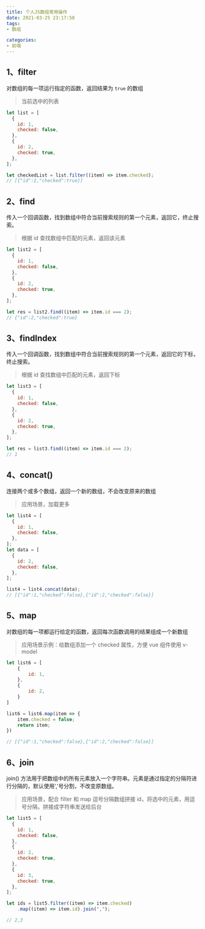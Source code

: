 ```yaml
---
title: 个人JS数组常用操作
date: 2021-03-25 23:17:58
tags:
- 数组

categories: 
- 前端
---
```


## 1、filter

对数组的每一项运行指定的函数，返回结果为 `true` 的数组

> 当前选中的列表

```javascript
let list = [
  {
    id: 1,
    checked: false,
  },
  {
    id: 2,
    checked: true,
  },
];

let checkedList = list.filter((item) => item.checked);
// [{"id":2,"checked":true}]
```

## 2、find

传入一个回调函数，找到数组中符合当前搜索规则的第一个元素，返回它，终止搜索。

> 根据 id 查找数组中匹配的元素，返回该元素

```javascript
let list2 = [
  {
    id: 1,
    checked: false,
  },
  {
    id: 2,
    checked: true,
  },
];

let res = list2.find((item) => item.id === 2);
// {"id":2,"checked":true}
```

## 3、findIndex

传入一个回调函数，找到数组中符合当前搜索规则的第一个元素，返回它的下标，终止搜索。

> 根据 id 查找数组中匹配的元素，返回下标

```javascript
let list3 = [
  {
    id: 1,
    checked: false,
  },
  {
    id: 2,
    checked: true,
  },
];

let res = list3.find((item) => item.id === 2);
// 1
```

## 4、concat()

连接两个或多个数组，返回一个新的数组，不会改变原来的数组

> 应用场景，加载更多

```javascript
let list4 = [
  {
    id: 1,
    checked: false,
  },
];
let data = [
  {
    id: 2,
    checked: false,
  },
];

list4 = list4.concat(data);
// [{"id":1,"checked":false},{"id":2,"checked":false}]
```

## 5、map

对数组的每一项都运行给定的函数，返回每次函数调用的结果组成一个新数组

> 应用场景示例：给数组添加一个 checked 属性，方便 vue 组件使用 v-model

```javascript
let list6 = [
    {
        id: 1,
    },
    {
        id: 2,
    }
]

list6 = list6.map(item => {
    item.checked = false;
    return item;
})

// [{"id":1,"checked":false},{"id":2,"checked":false}]
```



## 6、join

join() 方法用于把数组中的所有元素放入一个字符串。元素是通过指定的分隔符进行分隔的，默认使用','号分割，不改变原数组。

> 应用场景，配合 filter 和 map 逗号分隔数组拼接 id，将选中的元素，用逗号分隔，拼接成字符串发送给后台

```javascript
let list5 = [
  {
    id: 1,
    checked: false,
  },
  {
    id: 2,
    checked: true,
  },
  {
    id: 3,
    checked: true,
  },
];

let ids = list5.filter((item) => item.checked)
    .map((item) => item.id).join(",");

// 2,3
```
